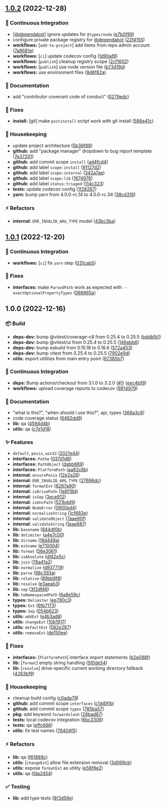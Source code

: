 ## [1.0.2](https://github.com/flex-development/pathe/compare/1.0.1...1.0.2) (2022-12-28)


### :robot: Continuous Integration

* [[@dependabot](https://github.com/dependabot)] ignore updates for `@types/node` ([e7b0f99](https://github.com/flex-development/pathe/commit/e7b0f99c08dcf1209ca3a6f48a1831fdea48fb60))
* configure private package registry for [@dependabot](https://github.com/dependabot) ([22f4155](https://github.com/flex-development/pathe/commit/22f415532fea04a180e6e82f2090afaa962c3079))
* **workflows:** [`add-to-project`] add items from repo admin account ([7a8681e](https://github.com/flex-development/pathe/commit/7a8681ec9c03eff35eb5b9d105359920127d7deb))
* **workflows:** [`ci`] update codecov config ([1d90af8](https://github.com/flex-development/pathe/commit/1d90af852150915323dcd614bceffacb2832e19f))
* **workflows:** [`publish`] cleanup registry scope ([2cf1602](https://github.com/flex-development/pathe/commit/2cf160248a7d448e481157e1954b0eb390fc48b4))
* **workflows:** [`publish`] use node version file ([b73419d](https://github.com/flex-development/pathe/commit/b73419d61c5c08c80209652ba8ac99edbad474df))
* **workflows:** use environment files ([9d6f82a](https://github.com/flex-development/pathe/commit/9d6f82aa754ecb93b4846a0caf0376e5b0d0475a))


### :pencil: Documentation

* add "contributor covenant code of conduct" ([0279edc](https://github.com/flex-development/pathe/commit/0279edc6ab1b41ab04c0f7a99057767ace38e39a))


### :bug: Fixes

* **install:** [git] make `postinstall` script work with git install ([586e41c](https://github.com/flex-development/pathe/commit/586e41c0e8dd0f8b2a8c08a64eaf91eff8fba24a))


### :house_with_garden: Housekeeping

* update project architecture ([5b36f88](https://github.com/flex-development/pathe/commit/5b36f88920d10395a0e7bc4ed38ea8045c1829bd))
* **github:** add "package manager" dropdown to bug report template ([7e37201](https://github.com/flex-development/pathe/commit/7e37201dc795788efaf4e0864817c2b4e9c2c164))
* **github:** add commit scope `install` ([ad4fcd4](https://github.com/flex-development/pathe/commit/ad4fcd46a92c84e07a78ba8afd9ee77054ac1278))
* **github:** add label `scope:install` ([91127d2](https://github.com/flex-development/pathe/commit/91127d2faa59a3e27c03500a03cc3d039f7850f9))
* **github:** add label `scope:internal` ([342a7ae](https://github.com/flex-development/pathe/commit/342a7ae3cfe1b0019b78922c03389e46799c44c9))
* **github:** add label `scope:lib` ([1674976](https://github.com/flex-development/pathe/commit/1674976888b326e863f9c4218a3d0806ade1a844))
* **github:** add label `status:triaged` ([114c323](https://github.com/flex-development/pathe/commit/114c32319d3266a7f05a80cc1d378550b9686f61))
* **tests:** update codecov config ([1f28267](https://github.com/flex-development/pathe/commit/1f28267a5159575affe99d06d1c0b0ceadc91cc1))
* **yarn:** bump yarn from 4.0.0-rc.14 to 4.0.0-rc.34 ([38cd316](https://github.com/flex-development/pathe/commit/38cd316d5a60920e101a838bc05725d91df701da))


### :zap: Refactors

* **internal:** `ERR_INVALID_ARG_TYPE` model ([43bc3ba](https://github.com/flex-development/pathe/commit/43bc3ba4d6ddffaf97b3f94d2e633527769de83d))

## [1.0.1](https://github.com/flex-development/pathe/compare/1.0.0...1.0.1) (2022-12-20)


### :robot: Continuous Integration

* **workflows:** [`ci`] fix `yarn` step ([031cab5](https://github.com/flex-development/pathe/commit/031cab59c7e6c70325e0b004b5c05460490d57d0))


### :bug: Fixes

* **interfaces:** make `ParsedPath` work as expected with `--exactOptionalPropertyTypes` ([066665a](https://github.com/flex-development/pathe/commit/066665a0072c91302d9fda396c607a5863ac4028))

## 1.0.0 (2022-12-16)


### :package: Build

* **deps-dev:** bump @vitest/coverage-c8 from 0.25.4 to 0.25.5 ([bddbfb1](https://github.com/flex-development/pathe/commit/bddbfb14373af65a8da37efbda784d18571bfa3e))
* **deps-dev:** bump @vitest/ui from 0.25.4 to 0.25.5 ([146ebb6](https://github.com/flex-development/pathe/commit/146ebb69628420c6b652c31265b9b08eb8a13282))
* **deps-dev:** bump esbuild from 0.15.18 to 0.16.6 ([572a453](https://github.com/flex-development/pathe/commit/572a4538ef91feaf036487c5794d8294fe52b011))
* **deps-dev:** bump vitest from 0.25.4 to 0.25.5 ([7902e9d](https://github.com/flex-development/pathe/commit/7902e9d9b91287000cbf73cf03d8a8f0b6ad4c4d))
* **utils:** export utilities from main entry point ([87385b7](https://github.com/flex-development/pathe/commit/87385b79af0496cf3883d8ce702b58dbb015dc39))


### :robot: Continuous Integration

* **deps:** Bump actions/checkout from 3.1.0 to 3.2.0 ([#1](https://github.com/flex-development/pathe/issues/1)) ([eec4bf9](https://github.com/flex-development/pathe/commit/eec4bf9f427dc9206ca42943fd6ffaadbe1d611a))
* **workflows:** upload coverage reports to codecov ([9814979](https://github.com/flex-development/pathe/commit/98149796bc36b58b73d9907bcd23c9bc7786cd88))


### :pencil: Documentation

* "what is this?", "when should i use this?", api, types ([368a3c8](https://github.com/flex-development/pathe/commit/368a3c839aa3f2d9a083dfde0ec89dff3daa878d))
* code coverage status ([6482dd9](https://github.com/flex-development/pathe/commit/6482dd9fcfe90b688ecc69b22b55861fb3e8ce46))
* **lib:** qa ([4594d4b](https://github.com/flex-development/pathe/commit/4594d4b1136f3823ae47daf5e1ac93bd65f32341))
* **utils:** qa ([c7e1d18](https://github.com/flex-development/pathe/commit/c7e1d18e80315e502c56a476118e2d9148adc928))


### :sparkles: Features

* `default`, `posix`, `win32` ([2021e44](https://github.com/flex-development/pathe/commit/2021e44ffe0285203471dc2dd736a4b38b5cee50))
* **interfaces:** `Pathe` ([037d1d6](https://github.com/flex-development/pathe/commit/037d1d653ec769ca99f76b08b052a0e81850ce21))
* **interfaces:** `PathObject` ([dabb689](https://github.com/flex-development/pathe/commit/dabb6894b13d7bbda8eee3b09ee16c797455ea77))
* **interfaces:** `PlatformPath` ([aa82c8b](https://github.com/flex-development/pathe/commit/aa82c8be9605daf204b20dc4655eb997101f0c16))
* **internal:** `ensurePosix` ([12e2a26](https://github.com/flex-development/pathe/commit/12e2a269ad933cf769e132d47f405e990d5fec39))
* **internal:** `ERR_INVALID_ARG_TYPE` ([27696dc](https://github.com/flex-development/pathe/commit/27696dc65e496080318d49e59af394aa14ea4a3e))
* **internal:** `formatExt` ([6287a90](https://github.com/flex-development/pathe/commit/6287a90078370787755863939e2f17c6c658a207))
* **internal:** `isDrivePath` ([1e6f18d](https://github.com/flex-development/pathe/commit/1e6f18d5e394a8c9f0f22b9faef1afa9b78a97bf))
* **internal:** `isSep` ([3ece912](https://github.com/flex-development/pathe/commit/3ece912d995366c0b30d564f082c24c6807c0181))
* **internal:** `isUncPath` ([521bdd9](https://github.com/flex-development/pathe/commit/521bdd9727e949983524d8a9a94ab9fc96ab2439))
* **internal:** `NodeError` ([0900ed4](https://github.com/flex-development/pathe/commit/0900ed4c3a42c0fd6224b3c8504d6cd645bec994))
* **internal:** `normalizeString` ([1cf683e](https://github.com/flex-development/pathe/commit/1cf683e314a2c3f22ffdef934bb31f98af75fa82))
* **internal:** `validateObject` ([7aae60f](https://github.com/flex-development/pathe/commit/7aae60f336e77286eed675efbaaeede1384f7168))
* **internal:** `validateString` ([1eae687](https://github.com/flex-development/pathe/commit/1eae687291e74acc7b4f352f9bd63e9d2576d623))
* **lib:** `basename` ([844df0b](https://github.com/flex-development/pathe/commit/844df0bf7fdeac365e2c5899d64ac59b1eadf16e))
* **lib:** `delimiter` ([a4e7c00](https://github.com/flex-development/pathe/commit/a4e7c00101f88820dc7bdbc683beaab2c0dc9b5d))
* **lib:** `dirname` ([18d449a](https://github.com/flex-development/pathe/commit/18d449af8a5ece7f3f67012d9e93ac6d2bd9a328))
* **lib:** `extname` ([e710004](https://github.com/flex-development/pathe/commit/e710004dfee3a01e77283422a5aab71354fab4df))
* **lib:** `format` ([56e3061](https://github.com/flex-development/pathe/commit/56e3061e4d864d33869482740566c895fc643691))
* **lib:** `isAbsolute` ([df42e5c](https://github.com/flex-development/pathe/commit/df42e5c00f7e8190d692e49729bd74b608b9a12d))
* **lib:** `join` ([78a41a2](https://github.com/flex-development/pathe/commit/78a41a2be736af4401568ff1a51417d21b4b5d78))
* **lib:** `normalize` ([d937719](https://github.com/flex-development/pathe/commit/d93771982af37fb042f5db59d0fd1298a660e0be))
* **lib:** `parse` ([98c393a](https://github.com/flex-development/pathe/commit/98c393a5f9bb11253181532a224bd4a99a38b00e))
* **lib:** `relative` ([89bb9f8](https://github.com/flex-development/pathe/commit/89bb9f89aa454edb339471713b700acad1aff189))
* **lib:** `resolve` ([e3aeab3](https://github.com/flex-development/pathe/commit/e3aeab3b438d099f5e274369c859acb312876701))
* **lib:** `sep` ([3f2df46](https://github.com/flex-development/pathe/commit/3f2df46c37eb18f8b1052d7957c061fa6e295c44))
* **lib:** `toNamespacedPath` ([6a8e59c](https://github.com/flex-development/pathe/commit/6a8e59c9d40c2683d263d8ca674eabec5fe6c244))
* **types:** `Delimiter` ([ee790c3](https://github.com/flex-development/pathe/commit/ee790c3e7afe2cdc9b296eb6604b2995db620f5e))
* **types:** `Ext` ([6fb7173](https://github.com/flex-development/pathe/commit/6fb7173fd9781d64f985da62e3e360299c17bec1))
* **types:** `Sep` ([054b623](https://github.com/flex-development/pathe/commit/054b623fefe35a88de4eb3dd11dfede1bd303db3))
* **utils:** `addExt` ([e4b3ad8](https://github.com/flex-development/pathe/commit/e4b3ad8685431152c43efe961bba3e9acf3f6e03))
* **utils:** `changeExt` ([10b1917](https://github.com/flex-development/pathe/commit/10b1917ae5750100888899bc1f0645b45d848851))
* **utils:** `defaultExt` ([582e287](https://github.com/flex-development/pathe/commit/582e287137cd2b9460044f9e825b4a8ed457a0fa))
* **utils:** `removeExt` ([de150ee](https://github.com/flex-development/pathe/commit/de150ee4ece55c00d8abc956f788baf4bc0385f0))


### :bug: Fixes

* **interfaces:** [`PlatformPath`] interface import statements ([b2e088f](https://github.com/flex-development/pathe/commit/b2e088f690257ec723c20f3f40bffa686a49d110))
* **lib:** [`format`] empty string handling ([5f0de54](https://github.com/flex-development/pathe/commit/5f0de54176e481c59d16320531bf2080e39d2aad))
* **lib:** [`resolve`] drive-specific current working directory fallback ([4263bf9](https://github.com/flex-development/pathe/commit/4263bf9f224025df39cb614ae9c124eee876d339))


### :house_with_garden: Housekeeping

* cleanup build config ([c0ada79](https://github.com/flex-development/pathe/commit/c0ada79d8fa8dfbeb960275272d0bf36cf6a5eb3))
* **github:** add commit scope `interfaces` ([c1d491b](https://github.com/flex-development/pathe/commit/c1d491bee529cae367f1b7934a793b29fa1678fd))
* **github:** add commit scope `types` ([785ba57](https://github.com/flex-development/pathe/commit/785ba575ef3ece2e8cdf11ddb6c531a5aeed1ab2))
* **pkg:** add keyword `forwardslash` ([28bad87](https://github.com/flex-development/pathe/commit/28bad87003bf2c9427d88f32bec7e67e437a9ef5))
* **tests:** local codecov integration ([6bc2306](https://github.com/flex-development/pathe/commit/6bc23062f3c86973d37522e95da696de7b3fbc9d))
* **tests:** qa ([effc686](https://github.com/flex-development/pathe/commit/effc686bb57da47ff3aa90ad38cd272b1a95129a))
* **utils:** fix test names ([78404f5](https://github.com/flex-development/pathe/commit/78404f5f3681657af6409eaa4f4e701ea59913db))


### :zap: Refactors

* **lib:** qa ([f61889c](https://github.com/flex-development/pathe/commit/f61889c35840239cbf839099e52f2f3126469c81))
* **utils:** [`changeExt`] allow file extension removal ([3d069cb](https://github.com/flex-development/pathe/commit/3d069cb584b7d21434c9aaa55eb4c60ca26e37b8))
* **utils:** expose `formatExt` as utility ([e58f9e2](https://github.com/flex-development/pathe/commit/e58f9e287ae9bc20b41e680e24f2c04239b4bcd8))
* **utils:** qa ([fda2454](https://github.com/flex-development/pathe/commit/fda2454660f85ad27b97c422bab42a751bf46c5c))


### :white_check_mark: Testing

* **lib:** add type tests ([8f3d59e](https://github.com/flex-development/pathe/commit/8f3d59e16201db971eaf02580bdaaa2c58d84f4b))
